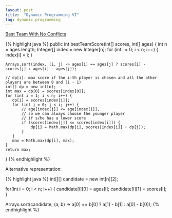 ```yaml
---
layout: post
title:  "Dynamic Programming VI"
tag: dynamic programming
---
```

[Best Team With No Conflicts][best-team-with-no-conflicts]

{% highlight java %}
public int bestTeamScore(int[] scores, int[] ages) {
    int n = ages.length;
    Integer[] index = new Integer[n];
    for (int i = 0; i < n; i++) {
        index[i] = i;
    }

    Arrays.sort(index, (i, j) -> ages[i] == ages[j] ? scores[i] - scores[j] : ages[i] - ages[j]);

    // dp[i]: max score if the i-th player is chosen and all the other players are between 0 and (i - 1)
    int[] dp = new int[n];
    int max = dp[0] = scores[index[0]];
    for (int i = 1; i < n; i++) {
       dp[i] = scores[index[i]];
       for (int j = 0; j < i; j++) {
           // age[index[j]] <= age[index[i]],
           // so we can always choose the younger player
           // if s/he has a lower score
           if (scores[index[j]] <= scores[index[i]]) {
               dp[i] = Math.max(dp[i], scores[index[i]] + dp[j]);
           }  
       }
       max = Math.max(dp[i], max);
    }
    return max;
}
{% endhighlight %}

Alternative representation:

{% highlight java %}
int[][] candidate = new int[n][2];
       
for(int i = 0; i < n; i++) {
    candidate[i][0] = ages[i];
    candidate[i][1] = scores[i];
}

Arrays.sort(candidate, (a, b) -> a[0] == b[0] ? a[1] - b[1] : a[0] - b[0]);
{% endhighlight %}

[best-team-with-no-conflicts]: https://leetcode.com/problems/best-team-with-no-conflicts/
